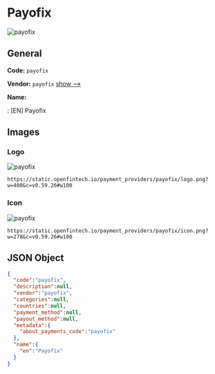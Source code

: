 
# Payofix 
![payofix](https://static.openfintech.io/payment_providers/payofix/logo.png?w=400&c=v0.59.26#w100)  

## General 
 
**Code:** `payofix` 
 
**Vendor:** `payofix` [show -->](/vendors/payofix/) 
 
**Name:** 
 
:	[EN] Payofix 
 

## Images 

### Logo 
 
![payofix](https://static.openfintech.io/payment_providers/payofix/logo.png?w=400&c=v0.59.26#w100)  

```
https://static.openfintech.io/payment_providers/payofix/logo.png?w=400&c=v0.59.26#w100
```  

### Icon 
 
![payofix](https://static.openfintech.io/payment_providers/payofix/icon.png?w=278&c=v0.59.26#w100)  

```
https://static.openfintech.io/payment_providers/payofix/icon.png?w=278&c=v0.59.26#w100
```  

## JSON Object 

```json
{
  "code":"payofix",
  "description":null,
  "vendor":"payofix",
  "categories":null,
  "countries":null,
  "payment_method":null,
  "payout_method":null,
  "metadata":{
    "about_payments_code":"payofix"
  },
  "name":{
    "en":"Payofix"
  }
}
```  
